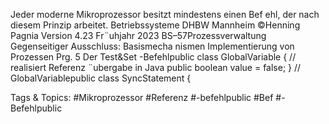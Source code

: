 Jeder moderne Mikroprozessor besitzt mindestens einen Bef ehl, der nach diesem Prinzip arbeitet.
Betriebssysteme DHBW Mannheim ©Henning Pagnia Version 4.23 Fr¨uhjahr 2023 BS–57Prozessverwaltung Gegenseitiger Ausschluss: Basismecha nismen Implementierung von Prozessen
Prg. 5 Der Test&Set -Befehlpublic class GlobalVariable { // realisiert Referenz ¨ubergabe in Java
public boolean value = false;
} // GlobalVariablepublic class SyncStatement {

   Tags & Topics:
   #Mikroprozessor
   #Referenz
   #-befehlpublic
   #Bef
   #-Befehlpublic